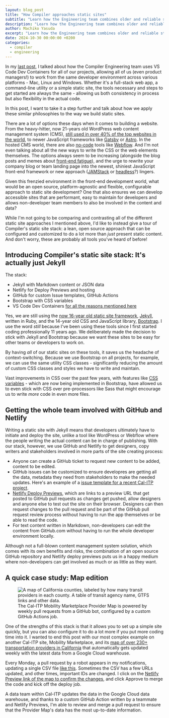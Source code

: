 ```yaml
---
layout: blog_post
title: "How Compiler approaches static sites"
subtitle: "Learn how the Engineering team combines older and reliable static site frameworks with new build tools and an open source approach to craft memorable and functional content-driven sites."
description: "Learn how the Engineering team combines older and reliable static site frameworks with new build tools and an open source approach to craft memorable and functional content-driven sites."
author: Machiko Yasuda
excerpt: "Learn how the Engineering team combines older and reliable static site frameworks with new build tools and an open source approach to craft memorable and functional content-driven sites."
date: 2024-10-30 00:00:00 +0200
categories:
  - compiler
  - engineering
---
```


In my [last post](/2024/devcontainer-platform-agnostic-team), I talked about how the Compiler Engineering team uses VS Code Dev Containers for all of our projects, allowing all of us (even product managers!) to work from the same developer environment across various platforms - Mac, Linux and Windows. Whether it's a full-stack web app, a command-line utility or a simple static site, the tools necessary and steps to get started are always the same - allowing us both consistency in process but also flexibility in the actual code.

In this post, I want to take it a step further and talk about how we apply these similar philosophies to the way we build static sites.

There are a lot of options these days when it comes to building a website. From the heavy-hitter, now 21-years old WordPress web content management system (CMS), [still used in over 40% of the top websites in the world](https://trends.builtwith.com/cms), to newer JavaScript frameworks like [Gatsby](https://www.gatsbyjs.com/) or [Astro](https://astro.build/). In the hosted CMS world, there are also [no-code](https://webflow.com/made-in-webflow/no-code) tools like [Webflow](https://webflow.com/). And I'm not even talking about all the new ways to write the CSS or the web elements themselves. The options always seem to be increasing (alongside the blog posts and memes about [front-end fatigue](https://www.smashingmagazine.com/2016/11/not-an-imposter-fighting-front-end-fatigue/)), and the urge to rewrite your company blog or team landing page into the newest, shiniest JavaScript front-end framework or new approach ([JAMStack](https://jamstack.org/) or [headless](https://en.wikipedia.org/wiki/Headless_content_management_system)?) lingers.

Given this frenzied environment in the front-end development world, what would be an open source, platform-agnostic and flexible, configurable approach to static site development? One that also ensures we can develop accessible sites that are performant, easy to maintain for developers and allows non-developer team members to also be involved in the content and data?

While I'm not going to be comparing and contrasting all of the different static site approaches I mentioned above, I'd like to instead give a tour of Compiler's static site stack: a lean, open source approach that can be configured and customized to do a lot more than _just_ present static content. And don't worry, these are probably all tools you've heard of before!

## Introducing Compiler's static site stack: It's actually just Jekyll

The stack:

- Jekyll with Markdown content or JSON data
- Netlify for Deploy Previews and hosting
- GitHub for custom Issue templates, GitHub Actions
- Bootstrap with CSS variables
- VS Code Dev Containers [for all the reasons mentioned here](/2024/devcontainer-platform-agnostic-team)

Yes, we are still using the [now 16-year old static site framework](https://jekyllrb.com/docs/history/), [Jekyll](https://jekyllrb.com/), written in Ruby, and the 14-year old CSS and JavaScript library, [Bootstrap](https://getbootstrap.com/docs/5.3/about/overview/). I use the word _still_ because I've been using these tools since I first started coding professionally 11 years ago. We deliberately made the decision to stick with Jekyll and Bootstrap because we want these sites to be easy for other teams or developers to work on.

By having _all_ of our static sites on these tools, it saves us the headache of context-switching. Because we use Bootstrap on all projects, for example, we can use the same utility CSS classes - significantly reducing the amount of custom CSS classes and styles we have to write and maintain.

Vast improvements in CSS over the past few years, with features like [CSS variables](https://blog.getbootstrap.com/2022/05/16/using-bootstrap-css-vars/) - which are now being implemented in Bootstrap, have allowed us to even stick with CSS over pre-processors like Sass that might encourage us to write _more_ code in even more files.

## Getting the whole team involved with GitHub and Netlify

Writing a static site with Jekyll means that developers ultimately have to initiate and deploy the site, unlike a tool like WordPress or Webflow where the people writing the actual content can be in charge of publishing. With our stack, however, we use GitHub and Netlify to get designers, copy writers and stakeholders involved in more parts of the site creating process:

- Anyone can create a GitHub ticket to request new content to be added, content to be edited.
- GitHub issues can be customized to ensure developres are getting all the data, metadata they need from stakeholders to make the needed updates. Here's an example of a [issue template for a recent Cal-ITP project](https://github.com/cal-itp/calitp.org/issues/new?template=new_resource.yml).
- [Netlify Deploy Previews](https://docs.netlify.com/site-deploys/deploy-previews/), which are links to a preview URL that get posted to GitHub pull requests as changes get pushed, allow designers and anyone else to test out the site on their browser. Designers can then request changes to the pull request and be part of the GitHub pull request review process without having to run the app themselves or be able to read the code.
- For text content written in Markdown, non-developers can edit the content from GitHub.com without having to run the whole developer environment locally.

Although not a full-blown content management system solution, which comes with its own benefits and risks, the combination of an open source GitHub repository and Netlify deploy previews puts us in a happy medium where non-developers can get involved as much or as little as they want.

## A quick case study: Map edition

<figure>
    <img src="/assets/blog/2024/2024-11-provider-map.jpg" alt="A map of California counties, labeled by how many transit providers in each county. A table of transit agency name, GTFS links and other data." />
    <figcaption>The Cal-ITP Mobility Marketplace Provider Map is powered by weekly pull requests from a GitHub bot, configured by a custom GitHub Actions job.</figcaption>
</figure>

One of the strengths of this stack is that it allows you to set up a simple site quickly, but you can also configure it to do a lot more if you put more coding time into it. I wanted to end this post with our most complex example on another Cal-ITP site, Mobility Marketplace, and its [map of over 230+ transportation providers in California](https://www.camobilitymarketplace.org/provider-map) that automatically gets updated weekly with the latest data from a Google Cloud warehouse.

Every Monday, a pull request by a robot appears in my notifications, updating a single CSV file [like this](https://github.com/cal-itp/mobility-marketplace/pull/586). Sometimes the CSV has a few URLs updated, and other times, important IDs are changed. I click on the [Netlify Preview link of the map to confirm the changes](https://deploy-preview-576--cal-itp-mobility-marketplace.netlify.app/provider-map), and click Approve to merge the code and kick off the deploy job.

A data team within Cal-ITP updates the data in the Google Cloud data warehouse, and thanks to a custom GitHub Action written by a teammate and Netlify Previews, I'm able to review and merge a pull request to ensure that the Provider Map's data has the most up-to-date information.
